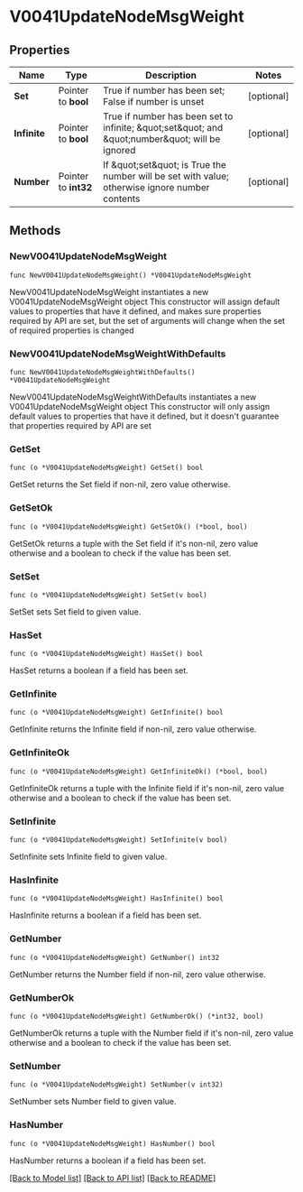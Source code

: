 # V0041UpdateNodeMsgWeight

## Properties

Name | Type | Description | Notes
------------ | ------------- | ------------- | -------------
**Set** | Pointer to **bool** | True if number has been set; False if number is unset | [optional] 
**Infinite** | Pointer to **bool** | True if number has been set to infinite; \&quot;set\&quot; and \&quot;number\&quot; will be ignored | [optional] 
**Number** | Pointer to **int32** | If \&quot;set\&quot; is True the number will be set with value; otherwise ignore number contents | [optional] 

## Methods

### NewV0041UpdateNodeMsgWeight

`func NewV0041UpdateNodeMsgWeight() *V0041UpdateNodeMsgWeight`

NewV0041UpdateNodeMsgWeight instantiates a new V0041UpdateNodeMsgWeight object
This constructor will assign default values to properties that have it defined,
and makes sure properties required by API are set, but the set of arguments
will change when the set of required properties is changed

### NewV0041UpdateNodeMsgWeightWithDefaults

`func NewV0041UpdateNodeMsgWeightWithDefaults() *V0041UpdateNodeMsgWeight`

NewV0041UpdateNodeMsgWeightWithDefaults instantiates a new V0041UpdateNodeMsgWeight object
This constructor will only assign default values to properties that have it defined,
but it doesn't guarantee that properties required by API are set

### GetSet

`func (o *V0041UpdateNodeMsgWeight) GetSet() bool`

GetSet returns the Set field if non-nil, zero value otherwise.

### GetSetOk

`func (o *V0041UpdateNodeMsgWeight) GetSetOk() (*bool, bool)`

GetSetOk returns a tuple with the Set field if it's non-nil, zero value otherwise
and a boolean to check if the value has been set.

### SetSet

`func (o *V0041UpdateNodeMsgWeight) SetSet(v bool)`

SetSet sets Set field to given value.

### HasSet

`func (o *V0041UpdateNodeMsgWeight) HasSet() bool`

HasSet returns a boolean if a field has been set.

### GetInfinite

`func (o *V0041UpdateNodeMsgWeight) GetInfinite() bool`

GetInfinite returns the Infinite field if non-nil, zero value otherwise.

### GetInfiniteOk

`func (o *V0041UpdateNodeMsgWeight) GetInfiniteOk() (*bool, bool)`

GetInfiniteOk returns a tuple with the Infinite field if it's non-nil, zero value otherwise
and a boolean to check if the value has been set.

### SetInfinite

`func (o *V0041UpdateNodeMsgWeight) SetInfinite(v bool)`

SetInfinite sets Infinite field to given value.

### HasInfinite

`func (o *V0041UpdateNodeMsgWeight) HasInfinite() bool`

HasInfinite returns a boolean if a field has been set.

### GetNumber

`func (o *V0041UpdateNodeMsgWeight) GetNumber() int32`

GetNumber returns the Number field if non-nil, zero value otherwise.

### GetNumberOk

`func (o *V0041UpdateNodeMsgWeight) GetNumberOk() (*int32, bool)`

GetNumberOk returns a tuple with the Number field if it's non-nil, zero value otherwise
and a boolean to check if the value has been set.

### SetNumber

`func (o *V0041UpdateNodeMsgWeight) SetNumber(v int32)`

SetNumber sets Number field to given value.

### HasNumber

`func (o *V0041UpdateNodeMsgWeight) HasNumber() bool`

HasNumber returns a boolean if a field has been set.


[[Back to Model list]](../README.md#documentation-for-models) [[Back to API list]](../README.md#documentation-for-api-endpoints) [[Back to README]](../README.md)


